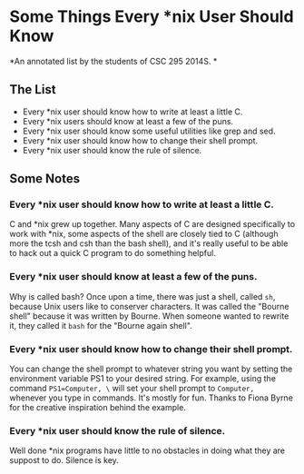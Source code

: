 Some Things Every *nix User Should Know
=======================================

*An annotated list by the students of CSC 295 2014S. *

The List
--------

* Every *nix user should know how to write at least a little C.
* Every *nix users should know at least a few of the puns.
* Every *nix user should know some useful utilities like grep and sed.
* Every *nix user should know how to change their shell prompt.
* Every *nix user should know the rule of silence. 

Some Notes
----------

### Every *nix user should know how to write at least a little C.

C and *nix grew up together.  Many aspects of C are designed specifically
to work with *nix, some aspects of the shell are closely tied to C (although
more the tcsh and csh than the bash shell), and it's really useful to be
able to hack out a quick C program to do something helpful.

### Every *nix user should know at least a few of the puns.

Why is called bash?  Once upon a time, there was just a shell, called
`sh`, because Unix users like to conserver characters.  It was called
the "Bourne shell" because it was written by Bourne.  When someone wanted
to rewrite it, they called it `bash` for the "Bourne again shell".

### Every *nix user should know how to change their shell prompt.

You can change the shell prompt to whatever string you want by setting the
environment variable PS1 to your desired string. For example, using the
command `PS1=Computer, \` will set your shell prompt to `Computer, `
whenever you type in commands. It's mostly for fun. Thanks to Fiona Byrne
for the creative inspiration behind the example.

### Every *nix user should know the rule of silence.

Well done *nix programs have little to no obstacles in doing what they 
are suppost to do. Silence is key.


